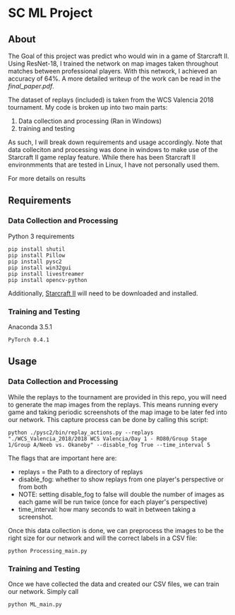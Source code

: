 # SC ML Project

## About

The Goal of this project was predict who would win in a game of Starcraft II. Using ResNet-18, I trained the network on map images taken throughout matches between professional players. With this network, I achieved an accuracy of 64%. A more detailed writeup of the work can be read in the *final_paper.pdf*.

The dataset of replays (included) is taken from the WCS Valencia 2018 tournament. My code is broken up into two main parts:

1. Data collection and processing (Ran in Windows)
2. training and testing

As such, I will break down requirements and usage accordingly. Note that data colleciton and processing was done in windows to make use of the Starcraft II game replay feature. While there has been Starcraft II environmments that are tested in Linux, I have not personally used them.

For more details on results

## Requirements

### Data Collection and Processing

Python 3 requirements
```
pip install shutil
pip install Pillow
pip install pysc2
pip install win32gui
pip install livestreamer
pip install opencv-python
```

Additionally, [Starcraft II](https://starcraft2.com/en-us/) will need to be downloaded and installed.

### Training and Testing

Anaconda 3.5.1
```
PyTorch 0.4.1
```

## Usage

### Data Collection and Processing

While the replays to the tournament are provided in this repo, you will need to generate the map images from the replays. This means running every game and taking periodic screenshots of the map image to be later fed into our network. This capture process can be done by calling this script:

```
python ./pysc2/bin/replay_actions.py --replays "./WCS_Valencia_2018/2018 WCS Valencia/Day 1 - RO80/Group Stage 1/Group A/Neeb vs. Okaneby" --disable_fog True --time_interval 5
```

The flags that are important here are:
 - replays = the Path to a directory of replays
 - disable_fog: whether to show replays from one player's perspective or from both
  - NOTE: setting disable_fog to false will double the number of images as each game will be run twice (once for each player's perspective)
 - time_interval: how many seconds to wait in between taking a screenshot.

Once this data collection is done, we can preprocess the images to be the right size for our network and will the correct labels in a CSV file:

```
python Processing_main.py
```

### Training and Testing

Once we have collected the data and created our CSV files, we can train our network. Simply call

```
python ML_main.py
```

